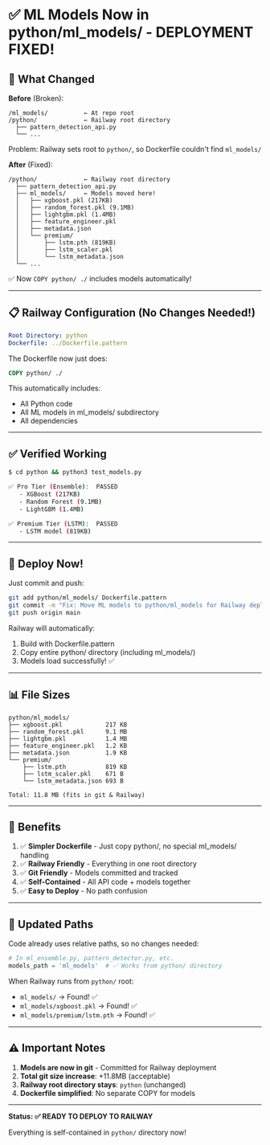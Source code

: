 # ✅ ML Models Now in python/ml_models/ - DEPLOYMENT FIXED!

## 🎯 What Changed

**Before** (Broken):
```
/ml_models/          ← At repo root
/python/             ← Railway root directory
  ├── pattern_detection_api.py
  └── ...
```
Problem: Railway sets root to `python/`, so Dockerfile couldn't find `ml_models/`

**After** (Fixed):
```
/python/             ← Railway root directory
  ├── pattern_detection_api.py
  ├── ml_models/     ← Models moved here!
  │   ├── xgboost.pkl (217KB)
  │   ├── random_forest.pkl (9.1MB)
  │   ├── lightgbm.pkl (1.4MB)
  │   ├── feature_engineer.pkl
  │   ├── metadata.json
  │   └── premium/
  │       ├── lstm.pth (819KB)
  │       ├── lstm_scaler.pkl
  │       └── lstm_metadata.json
  └── ...
```
✅ Now `COPY python/ ./` includes models automatically!

---

## 📋 Railway Configuration (No Changes Needed!)

```yaml
Root Directory: python
Dockerfile: ../Dockerfile.pattern
```

The Dockerfile now just does:
```dockerfile
COPY python/ ./
```

This automatically includes:
- All Python code
- All ML models in ml_models/ subdirectory
- All dependencies

---

## ✅ Verified Working

```bash
$ cd python && python3 test_models.py

✅ Pro Tier (Ensemble):  PASSED
   - XGBoost (217KB)
   - Random Forest (9.1MB)
   - LightGBM (1.4MB)

✅ Premium Tier (LSTM):  PASSED
   - LSTM model (819KB)
```

---

## 🚀 Deploy Now!

Just commit and push:
```bash
git add python/ml_models/ Dockerfile.pattern
git commit -m "Fix: Move ML models to python/ml_models for Railway deployment"
git push origin main
```

Railway will automatically:
1. Build with Dockerfile.pattern
2. Copy entire python/ directory (including ml_models/)
3. Models load successfully! ✅

---

## 📊 File Sizes

```
python/ml_models/
├── xgboost.pkl            217 KB
├── random_forest.pkl      9.1 MB
├── lightgbm.pkl           1.4 MB
├── feature_engineer.pkl   1.2 KB
├── metadata.json          1.9 KB
└── premium/
    ├── lstm.pth           819 KB
    ├── lstm_scaler.pkl    671 B
    └── lstm_metadata.json 693 B

Total: 11.8 MB (fits in git & Railway)
```

---

## 🎉 Benefits

1. ✅ **Simpler Dockerfile** - Just copy python/, no special ml_models/ handling
2. ✅ **Railway Friendly** - Everything in one root directory
3. ✅ **Git Friendly** - Models committed and tracked
4. ✅ **Self-Contained** - All API code + models together
5. ✅ **Easy to Deploy** - No path confusion

---

## 📝 Updated Paths

Code already uses relative paths, so no changes needed:
```python
# In ml_ensemble.py, pattern_detector.py, etc.
models_path = 'ml_models'  # ✅ Works from python/ directory
```

When Railway runs from `python/` root:
- `ml_models/` → Found! ✅
- `ml_models/xgboost.pkl` → Found! ✅  
- `ml_models/premium/lstm.pth` → Found! ✅

---

## ⚠️ Important Notes

1. **Models are now in git** - Committed for Railway deployment
2. **Total git size increase**: +11.8MB (acceptable)
3. **Railway root directory stays**: `python` (unchanged)
4. **Dockerfile simplified**: No separate COPY for models

---

**Status: ✅ READY TO DEPLOY TO RAILWAY**

Everything is self-contained in `python/` directory now!
